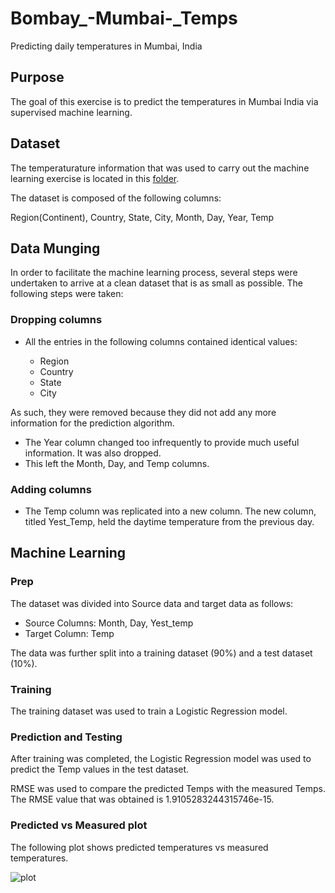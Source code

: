 # Bombay_-Mumbai-_Temps
Predicting daily temperatures in Mumbai, India

## Purpose
The goal of this exercise is to predict the temperatures in Mumbai India via supervised machine learning.

## Dataset
The temperaturature information that was used to carry out the machine learning exercise is located in this [folder](https://github.com/selkhayri/Bombay_-Mumbai-_Temps/tree/main/data).

The dataset is composed of the following columns: 

Region(Continent), Country, State, City, Month, Day, Year, Temp

## Data Munging
In order to facilitate the machine learning process, several steps were undertaken to arrive at a clean dataset that is as small as possible. The following steps were taken:

### Dropping columns

* All the entries in the following columns contained identical values:

    - Region
    - Country
    - State
    - City

As such, they were removed because they did not add any more information for the prediction algorithm.

* The Year column changed too infrequently to provide much useful information. It was also dropped.
* This left the Month, Day, and Temp columns.

### Adding columns

* The Temp column was replicated into a new column. The new column, titled Yest_Temp, held the daytime temperature from the previous day. 

## Machine Learning

### Prep

The dataset was divided into Source data and target data as follows:

* Source Columns: Month, Day, Yest_temp
* Target Column: Temp

The data was further split into a training dataset (90%) and a test dataset (10%). 

### Training

The training dataset was used to train a Logistic Regression model.

### Prediction and Testing

After training was completed, the Logistic Regression model was used to predict the Temp values in the test dataset.

RMSE was used to compare the predicted Temps with the measured Temps. The RMSE value that was obtained is 1.9105283244315746e-15.

### Predicted vs Measured plot

The following plot shows predicted temperatures vs measured temperatures.

![plot](https://github.com/selkhayri/Bombay_-Mumbai-_Temps/tree/main/plots/Pred_vs_Meas.png)
